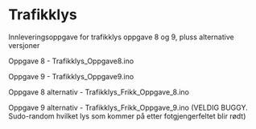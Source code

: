 # Trafikklys
Innleveringsoppgave for trafikklys oppgave 8 og 9, pluss alternative versjoner

Oppgave 8 - Trafikklys_Oppgave8.ino

Oppgave 9 - Trafikklys_Oppgave9.ino


Oppgave 8 alternativ - Trafikklys_Frikk_Oppgave_8.ino

Oppgave 9 alternativ - Trafikklys_Frikk_Oppgave_9.ino (VELDIG BUGGY. Sudo-random hvilket lys som kommer på etter fotgjengerfeltet blir rødt)
